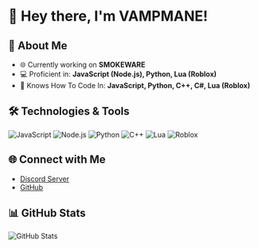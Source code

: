 # 👋 Hey there, I'm VAMPMANE!

## 🚀 About Me

- 🌐 Currently working on **SMOKEWARE**
- 💻 Proficient in: **JavaScript (Node.js), Python, Lua (Roblox)**
- 💭 Knows How To Code In: **JavaScript, Python, C++, C#, Lua (Roblox)**

## 🛠️ Technologies & Tools

![JavaScript](https://img.shields.io/badge/-JavaScript-black?style=flat-square&logo=javascript)
![Node.js](https://img.shields.io/badge/-Node.js-black?style=flat-square&logo=node.js)
![Python](https://img.shields.io/badge/-Python-black?style=flat-square&logo=python)
![C++](https://img.shields.io/badge/-c++-black?logo=c%2B%2B&style=social)
![Lua](https://img.shields.io/badge/-Lua-black?style=flat-square&logo=lua)
![Roblox](https://img.shields.io/badge/-Roblox-black?style=flat-square&logo=roblox)

## 🌐 Connect with Me

- [Discord Server](https://discord.gg/Zj4Y9FFzyD)
- [GitHub](https://github.com/VAMPMANE)

## 📊 GitHub Stats

![GitHub Stats](https://github-readme-stats.vercel.app/api?username=5nz&show_icons=true&hide_title=true&count_private=true&theme=dark)
